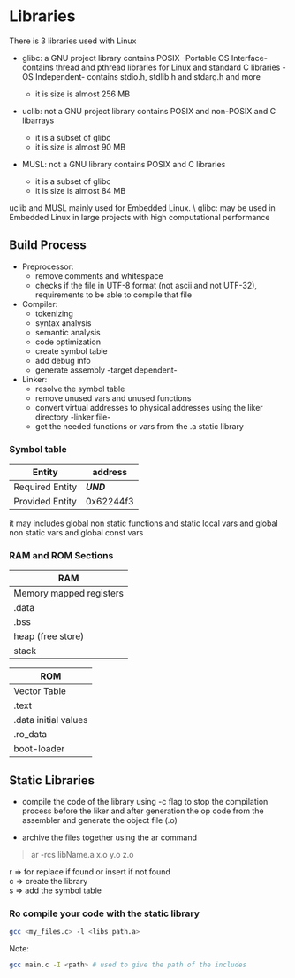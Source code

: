 # Libraries

There is 3 libraries used with Linux
- glibc: a GNU project library contains POSIX -Portable OS Interface- contains thread and pthread libraries  for Linux and standard C libraries -OS Independent- contains stdio.h, stdlib.h and stdarg.h and more
    - it is size is almost 256 MB

- uclib: not a GNU project library contains POSIX and non-POSIX and C libarrays 
    - it is a subset of glibc
    - it is size is almost 90 MB

- MUSL: not a GNU library contains POSIX and C libraries
    - it is a subset of glibc
    - it is size is almost 84 MB

uclib and MUSL mainly used for Embedded Linux. \ 
glibc: may be used in Embedded Linux in large projects with high computational performance

## Build Process

- Preprocessor:
    - remove comments and whitespace
    - checks if the file in UTF-8 format (not ascii and not UTF-32), requirements to be able to compile that file
- Compiler:
    - tokenizing
    - syntax analysis 
    - semantic analysis
    - code optimization 
    - create symbol table 
    - add debug info
    - generate assembly -target dependent-
- Linker:
    - resolve the symbol table 
    - remove unused vars and unused functions 
    - convert virtual addresses to physical addresses using the liker directory -linker file-
    - get the needed functions or vars from the .a static library


### Symbol table

| Entity | address |
| ------------------ | -----------|
| Required Entity | ***UND*** |
| Provided Entity | 0x62244f3|

it may includes global non static functions and static local vars and global non static vars and global const vars 

### RAM and ROM Sections

| RAM | 
| ---- |
| Memory mapped registers | 
| .data | 
| .bss | 
| heap (free store) | 
| stack | 


| ROM | 
| ---- |
| Vector Table | 
| .text | 
| .data initial values | 
| .ro_data | 
| boot-loader | 

## Static Libraries
- compile the code of the library using -c flag to stop the compilation process before the liker and after generation the op code from the assembler and generate the object file (.o)

- archive the files together using the ar command 

> ar -rcs libName.a x.o y.o z.o 

r => for replace if found or insert if not found \
c => create the library \
s => add the symbol table 


### Ro compile your code with the static library
```bash
gcc <my_files.c> -l <libs path.a>
```


Note:
```bash
gcc main.c -I <path> # used to give the path of the includes 
```
